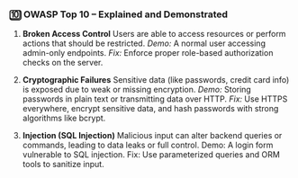 ### 🔟 OWASP Top 10 – Explained and Demonstrated

1. **Broken Access Control**
   Users are able to access resources or perform actions that should be restricted.
   *Demo:* A normal user accessing admin-only endpoints.
   *Fix:* Enforce proper role-based authorization checks on the server.

2. **Cryptographic Failures**
   Sensitive data (like passwords, credit card info) is exposed due to weak or missing encryption.
   *Demo:* Storing passwords in plain text or transmitting data over HTTP.
   *Fix:* Use HTTPS everywhere, encrypt sensitive data, and hash passwords with strong algorithms like bcrypt.

3. **Injection (SQL Injection)**
    Malicious input can alter backend queries or commands, leading to data leaks or full control.
    Demo: A login form vulnerable to SQL injection.
    Fix: Use parameterized queries and ORM tools to sanitize input.